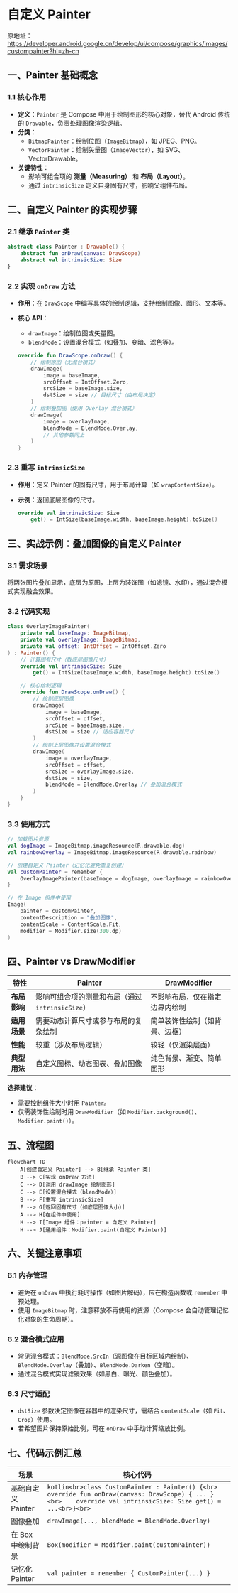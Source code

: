 
# 自定义 Painter  

原地址：<https://developer.android.google.cn/develop/ui/compose/graphics/images/custompainter?hl=zh-cn>  

## 一、Painter 基础概念  

### 1.1 核心作用  

- **定义**：`Painter` 是 Compose 中用于绘制图形的核心对象，替代 Android 传统的 `Drawable`，负责处理图像渲染逻辑。  
- **分类**：  
  - `BitmapPainter`：绘制位图（`ImageBitmap`），如 JPEG、PNG。  
  - `VectorPainter`：绘制矢量图（`ImageVector`），如 SVG、VectorDrawable。  
- **关键特性**：  
  - 影响可组合项的 **测量（Measuring）** 和 **布局（Layout）**。  
  - 通过 `intrinsicSize` 定义自身固有尺寸，影响父组件布局。  

## 二、自定义 Painter 的实现步骤  

### 2.1 继承 `Painter` 类  

```kotlin  
abstract class Painter : Drawable() {  
    abstract fun onDraw(canvas: DrawScope)  
    abstract val intrinsicSize: Size  
}  
```  

### 2.2 实现 `onDraw` 方法  

- **作用**：在 `DrawScope` 中编写具体的绘制逻辑，支持绘制图像、图形、文本等。  
- **核心 API**：  
  - `drawImage`：绘制位图或矢量图。  
  - `blendMode`：设置混合模式（如叠加、变暗、滤色等）。  

  ```kotlin  
  override fun DrawScope.onDraw() {  
      // 绘制原图（无混合模式）  
      drawImage(  
          image = baseImage,  
          srcOffset = IntOffset.Zero,  
          srcSize = baseImage.size,  
          dstSize = size // 目标尺寸（由布局决定）  
      )  
      // 绘制叠加图（使用 Overlay 混合模式）  
      drawImage(  
          image = overlayImage,  
          blendMode = BlendMode.Overlay,  
          // 其他参数同上  
      )  
  }  
  ```  

### 2.3 重写 `intrinsicSize`  

- **作用**：定义 Painter 的固有尺寸，用于布局计算（如 `wrapContentSize`）。  
- **示例**：返回底层图像的尺寸。  

  ```kotlin  
  override val intrinsicSize: Size  
      get() = IntSize(baseImage.width, baseImage.height).toSize()  
  ```  

## 三、实战示例：叠加图像的自定义 Painter  

### 3.1 需求场景  

将两张图片叠加显示，底层为原图，上层为装饰图（如滤镜、水印），通过混合模式实现融合效果。  

### 3.2 代码实现  

```kotlin  
class OverlayImagePainter(  
    private val baseImage: ImageBitmap,  
    private val overlayImage: ImageBitmap,  
    private val offset: IntOffset = IntOffset.Zero  
) : Painter() {  
    // 计算固有尺寸（取底层图像尺寸）  
    override val intrinsicSize: Size  
        get() = IntSize(baseImage.width, baseImage.height).toSize()  

    // 核心绘制逻辑  
    override fun DrawScope.onDraw() {  
        // 绘制底层图像  
        drawImage(  
            image = baseImage,  
            srcOffset = offset,  
            srcSize = baseImage.size,  
            dstSize = size // 适应容器尺寸  
        )  
        // 绘制上层图像并设置混合模式  
        drawImage(  
            image = overlayImage,  
            srcOffset = offset,  
            srcSize = overlayImage.size,  
            dstSize = size,  
            blendMode = BlendMode.Overlay // 叠加混合模式  
        )  
    }  
}  
```  

### 3.3 使用方式  

```kotlin  
// 加载图片资源  
val dogImage = ImageBitmap.imageResource(R.drawable.dog)  
val rainbowOverlay = ImageBitmap.imageResource(R.drawable.rainbow)  

// 创建自定义 Painter（记忆化避免重复创建）  
val customPainter = remember {  
    OverlayImagePainter(baseImage = dogImage, overlayImage = rainbowOverlay)  
}  

// 在 Image 组件中使用  
Image(  
    painter = customPainter,  
    contentDescription = "叠加图像",  
    contentScale = ContentScale.Fit,  
    modifier = Modifier.size(300.dp)  
)  
```  

## 四、Painter vs DrawModifier  

| **特性**               | **Painter**                          | **DrawModifier**                   |  
|------------------------|--------------------------------------|------------------------------------|  
| **布局影响**           | 影响可组合项的测量和布局（通过 `intrinsicSize`） | 不影响布局，仅在指定边界内绘制       |  
| **适用场景**           | 需要动态计算尺寸或参与布局的复杂绘制   | 简单装饰性绘制（如背景、边框）       |  
| **性能**               | 较重（涉及布局逻辑）                  | 较轻（仅渲染层面）                  |  
| **典型用法**           | 自定义图标、动态图表、叠加图像        | 纯色背景、渐变、简单图形            |  

**选择建议**：  

- 需要控制组件大小时用 `Painter`。  
- 仅需装饰性绘制时用 `DrawModifier`（如 `Modifier.background()`、`Modifier.paint()`）。  

## 五、流程图  

```mermaid  
flowchart TD  
    A[创建自定义 Painter] --> B[继承 Painter 类]  
    B --> C[实现 onDraw 方法]  
    C --> D[调用 drawImage 绘制图形]  
    C --> E[设置混合模式（blendMode）]  
    B --> F[重写 intrinsicSize]  
    F --> G[返回固有尺寸（如底层图像大小）]  
    A --> H[在组件中使用]  
    H --> I[Image 组件：painter = 自定义 Painter]  
    H --> J[通用组件：Modifier.paint(自定义 Painter)]  
```  

## 六、关键注意事项  

### 6.1 内存管理  

- 避免在 `onDraw` 中执行耗时操作（如图片解码），应在构造函数或 `remember` 中预处理。  
- 使用 `ImageBitmap` 时，注意释放不再使用的资源（Compose 会自动管理记忆化对象的生命周期）。  

### 6.2 混合模式应用  

- 常见混合模式：`BlendMode.SrcIn`（源图像在目标区域内绘制）、`BlendMode.Overlay`（叠加）、`BlendMode.Darken`（变暗）。  
- 通过混合模式实现滤镜效果（如黑白、曝光、颜色叠加）。  

### 6.3 尺寸适配  

- `dstSize` 参数决定图像在容器中的渲染尺寸，需结合 `contentScale`（如 `Fit`、`Crop`）使用。  
- 若希望图片保持原始比例，可在 `onDraw` 中手动计算缩放比例。  

## 七、代码示例汇总  

| **场景**               | **核心代码**                                                                 |  
|------------------------|-----------------------------------------------------------------------------|  
| 基础自定义 Painter     | ```kotlin<br>class CustomPainter : Painter() {<br>    override fun onDraw(canvas: DrawScope) { ... }<br>    override val intrinsicSize: Size get() = ...<br>}<br>``` |  
| 图像叠加               | `drawImage(..., blendMode = BlendMode.Overlay)`                              |  
| 在 Box 中绘制背景      | `Box(modifier = Modifier.paint(customPainter))`                               |  
| 记忆化 Painter         | `val painter = remember { CustomPainter(...) }`                              |
